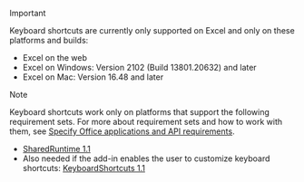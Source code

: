 > [!IMPORTANT]
> Keyboard shortcuts are currently only supported on Excel and only on these platforms and builds:
>
>- Excel on the web
>- Excel on Windows: Version 2102 (Build 13801.20632) and later
>- Excel on Mac: Version 16.48 and later

> [!NOTE]
> Keyboard shortcuts work only on platforms that support the following requirement sets. For more about requirement sets and how to work with them, see [Specify Office applications and API requirements](../develop/specify-office-hosts-and-api-requirements.md).
>
> - [SharedRuntime 1.1](/javascript/api/requirement-sets/common/shared-runtime-requirement-sets)
> - Also needed if the add-in enables the user to customize keyboard shortcuts: [KeyboardShortcuts 1.1](/javascript/api/requirement-sets/common/keyboard-shortcuts-requirement-sets)